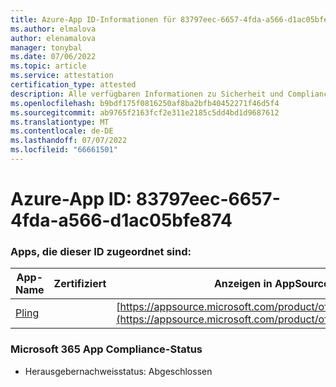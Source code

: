 ```yaml
---
title: Azure-App ID-Informationen für 83797eec-6657-4fda-a566-d1ac05bfe874
ms.author: elmalova
author: elenamalova
manager: tonybal
ms.date: 07/06/2022
ms.topic: article
ms.service: attestation
certification_type: attested
description: Alle verfügbaren Informationen zu Sicherheit und Compliance für 83797eec-6657-4fda-a566-d1ac05bfe874.
ms.openlocfilehash: b9bdf175f0816250af8ba2bfb40452271f46d5f4
ms.sourcegitcommit: ab9765f2163fcf2e311e2185c5dd4bd1d9687612
ms.translationtype: MT
ms.contentlocale: de-DE
ms.lasthandoff: 07/07/2022
ms.locfileid: "66661501"
---
```

# <a name="azure-app-id-83797eec-6657-4fda-a566-d1ac05bfe874"></a>Azure-App ID: 83797eec-6657-4fda-a566-d1ac05bfe874


### <a name="apps-associated-with-this-id"></a>Apps, die dieser ID zugeordnet sind:
| **App-Name** | **Zertifiziert** | **Anzeigen in AppSource** |
|--------------|---------------|-----------------------|
| [Pling](../forward/WA200004294.md) |  | [https://appsource.microsoft.com/product/office/WA200004294](https://appsource.microsoft.com/product/office/WA200004294) |

### <a name="microsoft-365-app-compliance-status"></a>Microsoft 365 App Compliance-Status
- Herausgebernachweisstatus: Abgeschlossen
